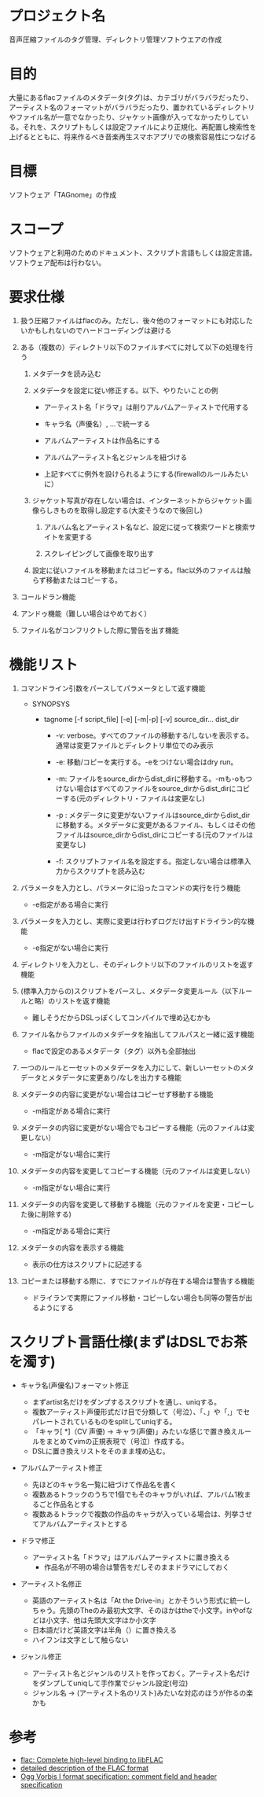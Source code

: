 # プロジェクト名

音声圧縮ファイルのタグ管理、ディレクトリ管理ソフトウエアの作成
	
# 目的

大量にあるflacファイルのメタデータ(タグ)は、カテゴリがバラバラだったり、アーティスト名のフォーマットがバラバラだったり、置かれているディレクトリやファイル名が一意でなかったり、ジャケット画像が入ってなかったりしている。それを、スクリプトもしくは設定ファイルにより正規化、再配置し検索性を上げるとともに、将来作るべき音楽再生スマホアプリでの検索容易性につなげる

# 目標

ソフトウェア「TAGnome」の作成

# スコープ

ソフトウェアと利用のためのドキュメント、スクリプト言語もしくは設定言語。
ソフトウェア配布は行わない。

# 要求仕様	

1. 扱う圧縮ファイルはflacのみ。ただし、後々他のフォーマットにも対応したいかもしれないのでハードコーディングは避ける

2.  ある（複数の）ディレクトリ以下のファイルすべてに対して以下の処理を行う

    1. メタデータを読み込む

    2. メタデータを設定に従い修正する。以下、やりたいことの例

        - アーティスト名「ドラマ」は削りアルバムアーティストで代用する

        - キャラ名（声優名）, ...で統一する

        - アルバムアーティストは作品名にする

        - アルバムアーティスト名とジャンルを紐づける

        - 上記すべてに例外を設けられるようにする(firewallのルールみたいに）

    3. ジャケット写真が存在しない場合は、インターネットからジャケット画像らしきものを取得し設定する(大変そうなので後回し)

        1. アルバム名とアーティスト名など、設定に従って検索ワードと検索サイトを変更する

        2. スクレイピングして画像を取り出す

    4. 設定に従いファイルを移動またはコピーする。flac以外のファイルは触らず移動またはコピーする。

3. コールドラン機能

4. アンドゥ機能（難しい場合はやめておく）

5. ファイル名がコンフリクトした際に警告を出す機能
	
	
# 機能リスト	

1. コマンドライン引数をパースしてパラメータとして返す機能

    - SYNOPSYS

        - tagnome [-f script_file] [-e] [-m|-p] [-v] source_dir... dist_dir 

            - -v: verbose。すべてのファイルの移動する/しないを表示する。通常は変更ファイルとディレクトリ単位でのみ表示

            - -e: 移動/コピーを実行する。-eをつけない場合はdry run。

            - -m: ファイルをsource_dirからdist_dirに移動する。-mも-oもつけない場合はすべてのファイルをsource_dirからdist_dirにコピーする(元のディレクトリ・ファイルは変更なし)

            - -p : メタデータに変更がないファイルはsource_dirからdist_dirに移動する。メタデータに変更があるファイル、もしくはその他ファイルはsource_dirからdist_dirにコピーする(元のファイルは変更なし)

            - -f: スクリプトファイル名を設定する。指定しない場合は標準入力からスクリプトを読み込む

2. パラメータを入力とし、パラメータに沿ったコマンドの実行を行う機能

    - -e指定がある場合に実行

3. パラメータを入力とし、実際に変更は行わずログだけ出すドライラン的な機能

    - -e指定がない場合に実行

4. ディレクトリを入力とし、そのディレクトリ以下のファイルのリストを返す機能

5. (標準入力からの)スクリプトをパースし、メタデータ変更ルール（以下ルールと略）のリストを返す機能
    - 難しそうだからDSLっぽくしてコンパイルで埋め込むかも

6. ファイル名からファイルのメタデータを抽出してフルパスと一緒に返す機能
    - flacで設定のあるメタデータ（タグ）以外も全部抽出

7. 一つのルールと一セットのメタデータを入力にして、新しい一セットのメタデータとメタデータに変更あり/なしを出力する機能

8. メタデータの内容に変更がない場合はコピーせず移動する機能

    - -m指定がある場合に実行

9. メタデータの内容に変更がない場合でもコピーする機能（元のファイルは変更しない）
    - -m指定がない場合に実行

10. メタデータの内容を変更してコピーする機能（元のファイルは変更しない）
    - -m指定がない場合に実行

11. メタデータの内容を変更して移動する機能（元のファイルを変更・コピーした後に削除する)
    - -m指定がある場合に実行

12. メタデータの内容を表示する機能
    - 表示の仕方はスクリプトに記述する

13. コピーまたは移動する際に、すでにファイルが存在する場合は警告する機能
    - ドライランで実際にファイル移動・コピーしない場合も同等の警告が出るようにする

# スクリプト言語仕様(まずはDSLでお茶を濁す)

- キャラ名(声優名)フォーマット修正
    - まずartist名だけをダンプするスクリプトを通し、uniqする。
    - 複数アーティスト声優形式だけ目で分類して（号泣）、「、」や「,」でセパレートされているものをsplitしてuniqする。
    - 「キャラ[ *]（CV 声優) -> キャラ(声優)」みたいな感じで置き換えルールをまとめてvimの正規表現で（号泣）作成する。
    - DSLに置き換えリストをそのまま埋め込む。

- アルバムアーティスト修正
    - 先ほどのキャラ名一覧に紐づけて作品名を書く
    - 複数あるトラックのうちで1個でもそのキャラがいれば、アルバム1枚まるごと作品名とする
    - 複数あるトラックで複数の作品のキャラが入っている場合は、列挙させてアルバムアーティストとする


- ドラマ修正
    - アーティスト名「ドラマ」はアルバムアーティストに置き換える
        - 作品名が不明の場合は警告をだしそのままドラマにしておく

- アーティスト名修正
    - 英語のアーティスト名は「At the Drive-in」とかそういう形式に統一しちゃう。先頭のTheのみ最初大文字、そのほかはtheで小文字。inやofなどは小文字、他は先頭大文字ほか小文字
    - 日本語だけど英語文字は半角（）に置き換える
    - ハイフンは文字として触らない

- ジャンル修正
    - アーティスト名とジャンルのリストを作っておく。アーティスト名だけをダンプしてuniqして手作業でジャンル設定(号泣)
    - ジャンル名 -> (アーティスト名のリスト)みたいな対応のほうが作るの楽かも


# 参考
- [flac: Complete high-level binding to libFLAC](https://hackage.haskell.org/package/flac)
- [detailed description of the FLAC format](https://xiph.org/flac/format.html#scope)
- [Ogg Vorbis I format specification: comment field and header specification](https://xiph.org/vorbis/doc/v-comment.html)